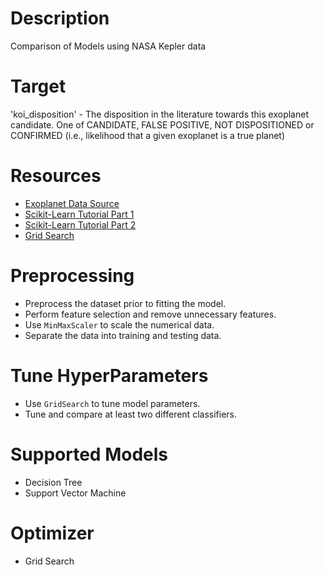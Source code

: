# Description
Comparison of Models using NASA Kepler data


# Target
'koi_disposition' - The disposition in the literature towards this exoplanet candidate. One of CANDIDATE, FALSE POSITIVE, NOT DISPOSITIONED or CONFIRMED (i.e., likelihood that a given exoplanet is a true planet)


# Resources
* [Exoplanet Data Source](https://www.kaggle.com/nasa/kepler-exoplanet-search-results)
* [Scikit-Learn Tutorial Part 1](https://www.youtube.com/watch?v=4PXAztQtoTg)
* [Scikit-Learn Tutorial Part 2](https://www.youtube.com/watch?v=gK43gtGh49o&t=5858s)
* [Grid Search](https://scikit-learn.org/stable/modules/grid_search.html)


# Preprocessing
* Preprocess the dataset prior to fitting the model.
* Perform feature selection and remove unnecessary features.
* Use `MinMaxScaler` to scale the numerical data.
* Separate the data into training and testing data.


# Tune HyperParameters
* Use `GridSearch` to tune model parameters.
* Tune and compare at least two different classifiers.


# Supported Models
* Decision Tree
* Support Vector Machine


# Optimizer
* Grid Search
